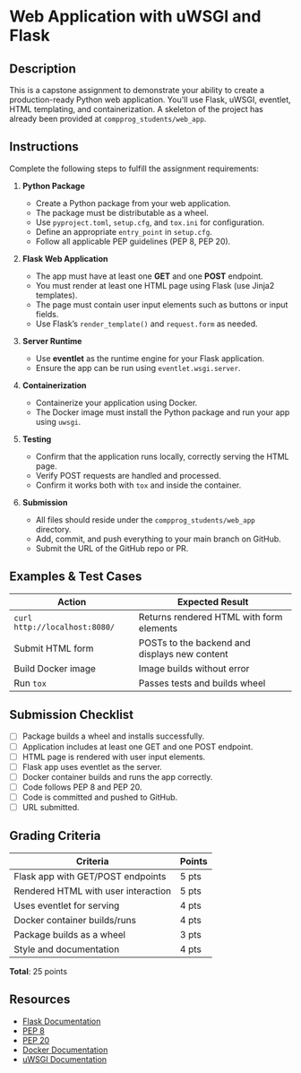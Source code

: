 # Web Application with uWSGI and Flask

## Description
This is a capstone assignment to demonstrate your ability to create a production-ready Python web application. You'll use Flask, uWSGI, eventlet, HTML templating, and containerization. A skeleton of the project has already been provided at `compprog_students/web_app`.

## Instructions

Complete the following steps to fulfill the assignment requirements:

1. **Python Package**
    - Create a Python package from your web application.
    - The package must be distributable as a wheel.
    - Use `pyproject.toml`, `setup.cfg`, and `tox.ini` for configuration.
    - Define an appropriate `entry_point` in `setup.cfg`.
    - Follow all applicable PEP guidelines (PEP 8, PEP 20).

2. **Flask Web Application**
    - The app must have at least one **GET** and one **POST** endpoint.
    - You must render at least one HTML page using Flask (use Jinja2 templates).
    - The page must contain user input elements such as buttons or input fields.
    - Use Flask’s `render_template()` and `request.form` as needed.

3. **Server Runtime**
    - Use **eventlet** as the runtime engine for your Flask application.
    - Ensure the app can be run using `eventlet.wsgi.server`.

4. **Containerization**
    - Containerize your application using Docker.
    - The Docker image must install the Python package and run your app using `uwsgi`.

5. **Testing**
    - Confirm that the application runs locally, correctly serving the HTML page.
    - Verify POST requests are handled and processed.
    - Confirm it works both with `tox` and inside the container.

6. **Submission**
    - All files should reside under the `compprog_students/web_app` directory.
    - Add, commit, and push everything to your main branch on GitHub.
    - Submit the URL of the GitHub repo or PR.

## Examples & Test Cases

| Action                     | Expected Result                                  |
|----------------------------|--------------------------------------------------|
| `curl http://localhost:8080/` | Returns rendered HTML with form elements        |
| Submit HTML form           | POSTs to the backend and displays new content    |
| Build Docker image         | Image builds without error                       |
| Run `tox`                  | Passes tests and builds wheel                    |

## Submission Checklist
- [ ] Package builds a wheel and installs successfully.
- [ ] Application includes at least one GET and one POST endpoint.
- [ ] HTML page is rendered with user input elements.
- [ ] Flask app uses eventlet as the server.
- [ ] Docker container builds and runs the app correctly.
- [ ] Code follows PEP 8 and PEP 20.
- [ ] Code is committed and pushed to GitHub.
- [ ] URL submitted.

## Grading Criteria

| Criteria                             | Points |
|--------------------------------------|--------|
| Flask app with GET/POST endpoints    | 5 pts  |
| Rendered HTML with user interaction  | 5 pts  |
| Uses eventlet for serving            | 4 pts  |
| Docker container builds/runs         | 4 pts  |
| Package builds as a wheel            | 3 pts  |
| Style and documentation              | 4 pts  |

**Total**: 25 points

## Resources
- [Flask Documentation](https://flask.palletsprojects.com/)
- [PEP 8](https://peps.python.org/pep-0008/)
- [PEP 20](https://peps.python.org/pep-0020/)
- [Docker Documentation](https://docs.docker.com/)
- [uWSGI Documentation](https://uwsgi-docs.readthedocs.io/)
